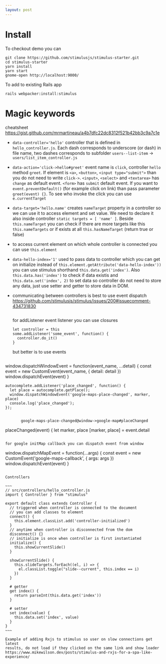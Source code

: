 ```yaml
---
layout: post
---
```


# Install

To checkout demo you can

~~~
git clone https://github.com/stimulusjs/stimulus-starter.git
cd stimulus-starter
yarn install
yarn start
gnome-open http://localhost:9000/
~~~

To add to existing Rails app

```
rails webpacker:install:stimulus
```

# Magic keywords

cheatsheet https://gist.github.com/mrmartineau/a4b7dfc22dc8312f521b42bb3c9a7c1e

* `data-controller='hello'` controller that is defined in `hello_controller.js`.
  Each dash corresponds to underscore (or dash) in file name, two dashes
  corresponds to subfolder `users--list-item` -> `users/list_item_controller.js`
* `data-action='click->hello#greet'` event name is `click`, controller `hello`
  method `greet`.
  If element is `<a>`, `<button>`, `<input type="submit">` than you do not need
  to write `click->`.
  `<input>`, `<select>` and `<textarea>` has `change` as default event.
  `<form>` has `submit` default event.
  If you want to `event.preventDefault()` (for example click on link) than pass
  parameter `greet(event) {}`. To see who invoke the click you can use
  `e.currentTarget`
* `data-target='hello.name'` creates `nameTarget` property in a controller so we
  can use it to access element and set value. We need to declare it also inside
  controller `static targets = [ 'name' ]`. Beside `this.nameTarget` you can
  check if there are more targets like this `this.nameTargets` or if exists at
  all `this.hasNameTarget` (return true or false)
* to access current element on which whole controller is connected you can use
  `this.element`
* `data-hello-index='1'` used to pass data to controller which you can get on
  initialize instead of `this.element.getAttribute('data-hello-index'))` you can
  use stimulus shorthand `this.data.get('index')`. Also `this.data.has('index')`
  to check if data existis and `this.data.set('index', 2)` to set data so
  controller do not need to store any data, just use setter and getter to store
  data in DOM.

* communicating between controllers is best to use event dispatch https://github.com/stimulusjs/stimulus/issues/200#issuecomment-434731830
  ```
  ```

  for addListener event listener you can use closures
  ```
  let controller = this
  some.addListener('some_event', function() {
    controller.do_it()
  }
  ```

  but better is to use events

  ```
window.dispatchWindowEvent = function(event_name, ...detail) {
  const event = new CustomEvent(event_name, { detail: detail })
  window.dispatchEvent(event)
}

    autocomplete.addListener('place_changed', function() {
      let place = autocomplete.getPlace();
      window.dispatchWindowEvent('google-maps-place-changed', marker, place)
      console.log('place_changed');
    });


           google-maps-place-changed@window->google-map#placeChanged

  placeChanged(event) {
    let marker, place
    [marker, place] = event.detail
  ```

  for google initMap callback you can dispatch event from window
```
window.dispatchMapEvent = function(...args) {
  const event = new CustomEvent('google-maps-callback', { args: args })
  window.dispatchEvent(event)
}
```

Controllers

~~~
// src/controllers/hello_controller.js
import { Controller } from "stimulus"

export default class extends Controller {
  // triggered when controller is connected to the document
  // you can add classes to element
  connect() {
    this.element.classList.add('controller-initialized')
  }
  // anytime when controller is disconnected from the dom
  disconnect() {}
  // initialize is once when controller is first instantiated
  initialize() {
    this.showCurrentSlide()
  }

  showCurrentSlide() {
    this.slideTargets.forEach((el, i) => {
      el.classList.toggle("slide--current", this.index == i)
    })
  }

  # getter
  get index() {
    return parseInt(this.data.get('index'))
  }

  # setter
  set index(value) {
    this.data.set('index', value)
  }
}
~~~

Example of adding Rxjs to stimulus so user on slow connections get latest
results, do not load if they clicked on the same link and show loader
https://www.mikewilson.dev/posts/stimulus-and-rxjs-for-a-spa-like-experience/
